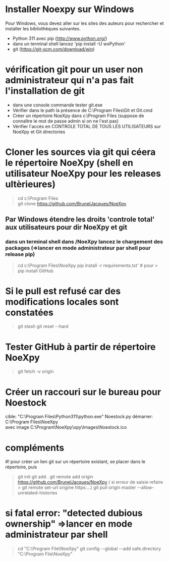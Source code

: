 Installer Noexpy sur Windows
===========================

Pour Windows, vous devez aller sur les sites des auteurs pour 
rechercher et installer les bibliothèques suivantes.
- Python 311 avec pip (http://www.python.org/)
- dans un terminal shell lancez 'pip install -U wxPython'
- git (https://git-scm.com/download/win)

# vérification git pour un user non administrateur qui n'a pas fait l'installation de git
- dans une console commande tester git.exe
- Vérifier dans le path la présence de C:\Program Files\Git et Git.cmd 
- Créer un répertoire NoeXpy dans c:\Program Files (suppose de connaître le mot de passe admin si on ne l'est pas)
- Vérifier l'accès en CONTROLE TOTAL DE TOUS LES UTILISATEURS sur NoeXpy et Git directories

# Cloner les sources via git qui céera le répertoire NoeXpy (shell en utilisateur NoeXpy pour les releases ultèrieures)
> cd c:\Program Files\
> git clone https://github.com/BrunelJacques/NoeXpy 

## Par Windows étendre les droits 'controle total' aux utilisateurs pour dir NoeXpy et git

### dans un terminal shell dans /NoeXpy lancez le chargement des packages (=>lancer en mode administrateur par shell pour release pip)
> cd c:\Program Files\NoeXpy
> pip install -r requirements.txt' # pour > pip install GitHub

# Si le pull est refusé car des modifications locales sont constatées
> git stash
> git reset --hard

# Tester GitHub à partir de répertoire NoeXpy
> git fetch -v origin 

# Créer un raccouri sur le bureau pour Noestock
cible: "C:\Program Files\Python311\python.exe" Noestock.py 
démarrer: C:\Program Files\NoeXpy\
avec image C:\Program\NoeXpy\xpy\Images\Noestock.ico


# compléments
#! pour créer un lien git sur un répertoire existant, se placer dans le répertoire, puis
> git init
> git add .
> git remote add origin https://github.com/BrunelJacques/NoeXpy
( si erreur de saisie refaire > git remote set-url origine https:...)
> git pull origin master --allow-unrelated-histories

# si fatal error: "detected dubious ownership" =>lancer en mode administrateur par shell
> cd "C:\Program File\NoeXpy"
> git config --global --add safe.directory "C:\Program File\NoeXpy"
